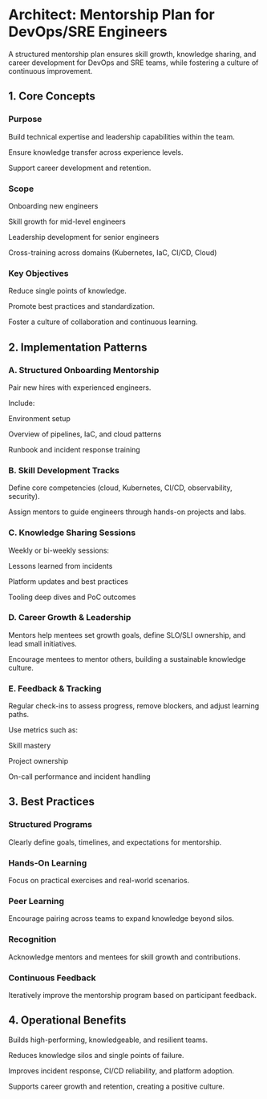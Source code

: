 # Architect: Mentorship Plan for DevOps/SRE Engineers

A structured mentorship plan ensures skill growth, knowledge sharing, and career development for DevOps and SRE teams, while fostering a culture of continuous improvement.

## 1. Core Concepts

### Purpose

Build technical expertise and leadership capabilities within the team.

Ensure knowledge transfer across experience levels.

Support career development and retention.

### Scope

Onboarding new engineers

Skill growth for mid-level engineers

Leadership development for senior engineers

Cross-training across domains (Kubernetes, IaC, CI/CD, Cloud)

### Key Objectives

Reduce single points of knowledge.

Promote best practices and standardization.

Foster a culture of collaboration and continuous learning.

## 2. Implementation Patterns
### A. Structured Onboarding Mentorship

Pair new hires with experienced engineers.

Include:

Environment setup

Overview of pipelines, IaC, and cloud patterns

Runbook and incident response training

### B. Skill Development Tracks

Define core competencies (cloud, Kubernetes, CI/CD, observability, security).

Assign mentors to guide engineers through hands-on projects and labs.

### C. Knowledge Sharing Sessions

Weekly or bi-weekly sessions:

Lessons learned from incidents

Platform updates and best practices

Tooling deep dives and PoC outcomes

### D. Career Growth & Leadership

Mentors help mentees set growth goals, define SLO/SLI ownership, and lead small initiatives.

Encourage mentees to mentor others, building a sustainable knowledge culture.

### E. Feedback & Tracking

Regular check-ins to assess progress, remove blockers, and adjust learning paths.

Use metrics such as:

Skill mastery

Project ownership

On-call performance and incident handling

## 3. Best Practices

### Structured Programs

Clearly define goals, timelines, and expectations for mentorship.

### Hands-On Learning

Focus on practical exercises and real-world scenarios.

### Peer Learning

Encourage pairing across teams to expand knowledge beyond silos.

### Recognition

Acknowledge mentors and mentees for skill growth and contributions.

### Continuous Feedback

Iteratively improve the mentorship program based on participant feedback.

## 4. Operational Benefits

Builds high-performing, knowledgeable, and resilient teams.

Reduces knowledge silos and single points of failure.

Improves incident response, CI/CD reliability, and platform adoption.

Supports career growth and retention, creating a positive culture.